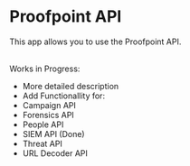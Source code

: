 <h1>Proofpoint API</h1>
This app allows you to use the Proofpoint API.
<br></br>

Works in Progress:
- More detailed description
- Add Functionallity for:
-   Campaign API
-   Forensics API
-   People API
-   SIEM API (Done)
-   Threat API
-   URL Decoder API
